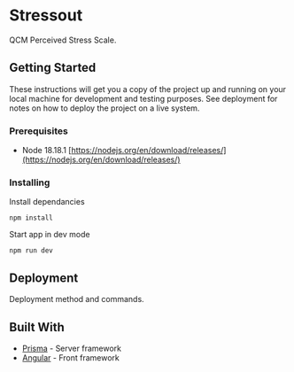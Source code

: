 # Stressout

QCM Perceived Stress Scale.

## Getting Started

These instructions will get you a copy of the project up and running on your local machine for development and testing purposes. See deployment for notes on how to deploy the project on a live system.

### Prerequisites

* Node 18.18.1 [https://nodejs.org/en/download/releases/](https://nodejs.org/en/download/releases/)

### Installing

Install dependancies

```
npm install
```

Start app in dev mode

```
npm run dev
```

## Deployment

Deployment method and commands.

## Built With

* [Prisma](https://www.prisma.io/) - Server framework
* [Angular](https://www.angular.io/) - Front framework
